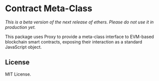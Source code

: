 Contract Meta-Class
===================

*This is a beta version of the next release of ethers. Please do not use it in production yet.*

This package uses Proxy to provide a meta-class interface to
EVM-based blockchain smart contracts, exposing their interaction
as a standard JavaScript object.

License
-------

MIT License.
